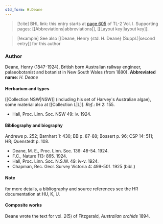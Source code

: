 ```yaml
---
std_form: H.Deane
---
```


> [!cite] BHL link: this entry starts at [page 605](https://www.biodiversitylibrary.org/page/33120736) of TL-2 Vol. I.
> Supporting pages: [[Abbreviations|abbreviations]], [[Layout key|layout key]].

> [!example] See also [[Deane, Henry {std. H. Deane} (Suppl.)|second entry]] for this author

### Author

Deane, Henry (1847-1924), British born Australian railway engineer, palaeobotanist and botanist in New South Wales (from 1880). 
**Abbreviated name**: *H. Deane*

#### Herbarium and types

[[Collection NSW|NSW]] (including his set of Harvey's Australian algae), some material also at [[Collection L|L]].
*Ref*.: IH 2: 155.
- Hall, Proc. Linn. Soc. NSW 49: iv. 1924.

#### Bibliography and biography

Andrews p. 252; Barnhart 1: 430; BB p. 87-88; Bossert p. 96; CSP 14: 511; HR; Quenstedt p. 108.
- Deane, M. E., Proc. Linn. Soc. 136: 48-54. 1924.
- F.C., Nature 113: 865. 1924.
- Hall, Proc. Linn. Soc. N.S.W. 49: iv-v. 1924.
- Chapman, Rec. Geol. Survey Victoria 4: 499-501. 1925 (bibl.)

#### Note

for more details, a bibliography and source references see the HR documentation at HU, K, U.

#### Composite works

Deane wrote the text for vol. 2(5) of Fitzgerald, *Australian orchids* 1894.

